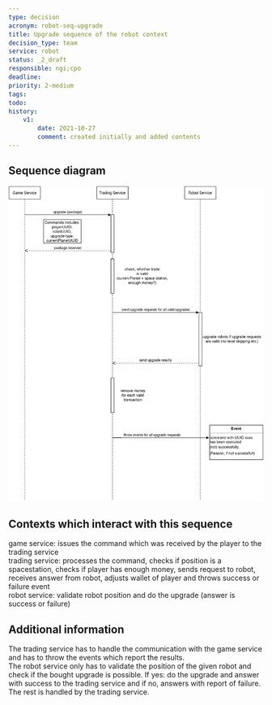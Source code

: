 ```yaml
---
type: decision
acronym: robot-seq-upgrade
title: Upgrade sequence of the robot context
decision_type: team
service: robot
status: _2_draft
responsible: ngi;cpo
deadline: 
priority: 2-medium
tags: 
todo: 
history:
    v1:
        date: 2021-10-27
        comment: created initially and added contents
---
```


## Sequence diagram

![Robot upgrade sequence](./images/robot-upgrade-seq.png)

## Contexts which interact with this sequence

game service: issues the command which was received by the player to the trading service  
trading service: processes the command, checks if position is a spacestation, checks if player has enough money, sends request to robot, receives answer from robot, adjusts wallet of player and throws success or failure event  
robot service: validate robot position and do the upgrade (answer is success or failure)

## Additional information

The trading service has to handle the communication with the game service and has to throw the events which report the results.  
The robot service only has to validate the position of the given robot and check if the bought upgrade is possible. If yes: do the upgrade and answer with success to the trading service and if no, answers with report of failure. The rest is handled by the trading service.